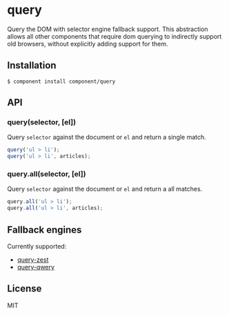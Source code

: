
# query

  Query the DOM with selector engine fallback support. This abstraction
  allows all other components that require dom querying to indirectly support
  old browsers, without explicitly adding support for them.

## Installation

    $ component install component/query

## API

### query(selector, [el])

  Query `selector` against the document or `el`
  and return a single match.

```js
query('ul > li');
query('ul > li', articles);
```

### query.all(selector, [el])

  Query `selector` against the document or `el`
  and return a all matches.

```js
query.all('ul > li');
query.all('ul > li', articles);
```

## Fallback engines

  Currently supported:

  - [query-zest](https://github.com/component/query-zest)
  - [query-qwery](https://github.com/jamischarles/query-qwery)

## License

  MIT
